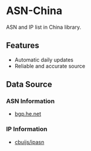 # ASN-China
ASN and IP list in China library.

## Features
- Automatic daily updates
- Reliable and accurate source

## Data Source
### ASN Information
- [bgp.he.net](https://bgp.he.net/country/CN)

### IP Information
- [cbuijs/ipasn](https://github.com/cbuijs/ipasn)
